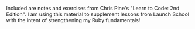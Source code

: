 Included are notes and exercises from Chris Pine's "Learn to Code: 2nd Edition". I am using this material to supplement lessons from Launch School with the intent of strengthening my Ruby fundamentals!